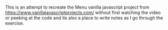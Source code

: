 This is an attempt to recreate the Menu vanilla javascript project from https://www.vanillajavascriptprojects.com/ without first watching the video or peeking at the code and its also a place to write notes as I go through the exercise.